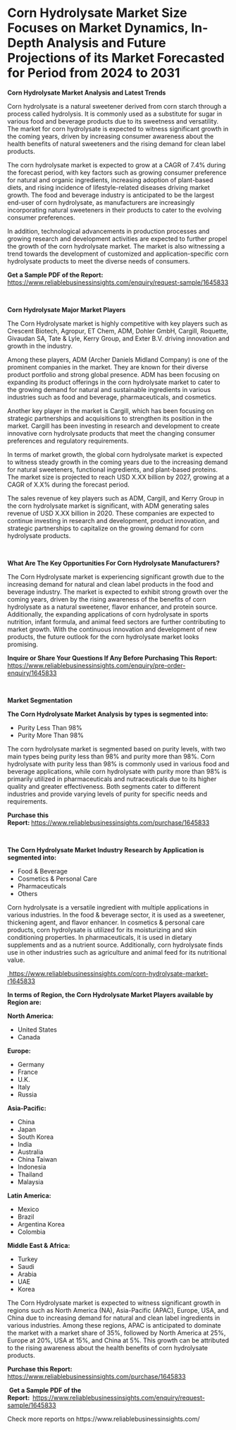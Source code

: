 <p><h1>Corn Hydrolysate Market Size Focuses on Market Dynamics, In-Depth Analysis and Future Projections of its Market Forecasted for Period from 2024 to 2031</h1></p><p><strong>Corn Hydrolysate Market Analysis and Latest Trends</strong></p>
<p><p>Corn hydrolysate is a natural sweetener derived from corn starch through a process called hydrolysis. It is commonly used as a substitute for sugar in various food and beverage products due to its sweetness and versatility. The market for corn hydrolysate is expected to witness significant growth in the coming years, driven by increasing consumer awareness about the health benefits of natural sweeteners and the rising demand for clean label products.</p><p>The corn hydrolysate market is expected to grow at a CAGR of 7.4% during the forecast period, with key factors such as growing consumer preference for natural and organic ingredients, increasing adoption of plant-based diets, and rising incidence of lifestyle-related diseases driving market growth. The food and beverage industry is anticipated to be the largest end-user of corn hydrolysate, as manufacturers are increasingly incorporating natural sweeteners in their products to cater to the evolving consumer preferences.</p><p>In addition, technological advancements in production processes and growing research and development activities are expected to further propel the growth of the corn hydrolysate market. The market is also witnessing a trend towards the development of customized and application-specific corn hydrolysate products to meet the diverse needs of consumers.</p></p>
<p><strong>Get a Sample PDF of the Report:&nbsp;</strong> <a href="https://www.reliablebusinessinsights.com/enquiry/request-sample/1645833">https://www.reliablebusinessinsights.com/enquiry/request-sample/1645833</a></p>
<p>&nbsp;</p>
<p><strong>Corn Hydrolysate Major Market Players</strong></p>
<p><p>The Corn Hydrolysate market is highly competitive with key players such as Crescent Biotech, Agropur, ET Chem, ADM, Dohler GmbH, Cargill, Roquette, Givaudan SA, Tate & Lyle, Kerry Group, and Exter B.V. driving innovation and growth in the industry.</p><p>Among these players, ADM (Archer Daniels Midland Company) is one of the prominent companies in the market. They are known for their diverse product portfolio and strong global presence. ADM has been focusing on expanding its product offerings in the corn hydrolysate market to cater to the growing demand for natural and sustainable ingredients in various industries such as food and beverage, pharmaceuticals, and cosmetics.</p><p>Another key player in the market is Cargill, which has been focusing on strategic partnerships and acquisitions to strengthen its position in the market. Cargill has been investing in research and development to create innovative corn hydrolysate products that meet the changing consumer preferences and regulatory requirements.</p><p>In terms of market growth, the global corn hydrolysate market is expected to witness steady growth in the coming years due to the increasing demand for natural sweeteners, functional ingredients, and plant-based proteins. The market size is projected to reach USD X.XX billion by 2027, growing at a CAGR of X.X% during the forecast period.</p><p>The sales revenue of key players such as ADM, Cargill, and Kerry Group in the corn hydrolysate market is significant, with ADM generating sales revenue of USD X.XX billion in 2020. These companies are expected to continue investing in research and development, product innovation, and strategic partnerships to capitalize on the growing demand for corn hydrolysate products.</p></p>
<p>&nbsp;</p>
<p><strong>What Are The Key Opportunities For Corn Hydrolysate Manufacturers?</strong></p>
<p><p>The Corn Hydrolysate market is experiencing significant growth due to the increasing demand for natural and clean label products in the food and beverage industry. The market is expected to exhibit strong growth over the coming years, driven by the rising awareness of the benefits of corn hydrolysate as a natural sweetener, flavor enhancer, and protein source. Additionally, the expanding applications of corn hydrolysate in sports nutrition, infant formula, and animal feed sectors are further contributing to market growth. With the continuous innovation and development of new products, the future outlook for the corn hydrolysate market looks promising.</p></p>
<p><strong>Inquire or Share Your Questions If Any Before Purchasing This Report:</strong> <a href="https://www.reliablebusinessinsights.com/enquiry/pre-order-enquiry/1645833">https://www.reliablebusinessinsights.com/enquiry/pre-order-enquiry/1645833</a></p>
<p>&nbsp;</p>
<p><strong>Market Segmentation</strong></p>
<p><strong>The Corn Hydrolysate Market Analysis by types is segmented into:</strong></p>
<p><ul><li>Purity Less Than 98%</li><li>Purity More Than 98%</li></ul></p>
<p><p>The corn hydrolysate market is segmented based on purity levels, with two main types being purity less than 98% and purity more than 98%. Corn hydrolysate with purity less than 98% is commonly used in various food and beverage applications, while corn hydrolysate with purity more than 98% is primarily utilized in pharmaceuticals and nutraceuticals due to its higher quality and greater effectiveness. Both segments cater to different industries and provide varying levels of purity for specific needs and requirements.</p></p>
<p><strong>Purchase this Report:&nbsp;</strong><a href="https://www.reliablebusinessinsights.com/purchase/1645833">https://www.reliablebusinessinsights.com/purchase/1645833</a></p>
<p>&nbsp;</p>
<p><strong>The Corn Hydrolysate Market Industry Research by Application is segmented into:</strong></p>
<p><ul><li>Food & Beverage</li><li>Cosmetics & Personal Care</li><li>Pharmaceuticals</li><li>Others</li></ul></p>
<p><p>Corn hydrolysate is a versatile ingredient with multiple applications in various industries. In the food & beverage sector, it is used as a sweetener, thickening agent, and flavor enhancer. In cosmetics & personal care products, corn hydrolysate is utilized for its moisturizing and skin conditioning properties. In pharmaceuticals, it is used in dietary supplements and as a nutrient source. Additionally, corn hydrolysate finds use in other industries such as agriculture and animal feed for its nutritional value.</p></p>
<p><a href="https://www.reliablebusinessinsights.com/corn-hydrolysate-market-r1645833">&nbsp;https://www.reliablebusinessinsights.com/corn-hydrolysate-market-r1645833</a></p>
<p><strong>In terms of Region, the Corn Hydrolysate Market Players available by Region are:</strong></p>
<p>
    <p> <strong> North America: </strong>
        <ul>
            <li>United States</li>
            <li>Canada</li>
        </ul>
        </p> 
    <p> <strong> Europe: </strong>
        <ul>
            <li>Germany</li>
            <li>France</li>
            <li>U.K.</li>
            <li>Italy</li>
            <li>Russia</li>
        </ul>
        </p> 
    <p> <strong> Asia-Pacific: </strong>
        <ul>
            <li>China</li>
            <li>Japan</li>
            <li>South Korea</li>
            <li>India</li>
            <li>Australia</li>
            <li>China Taiwan</li>
            <li>Indonesia</li>
            <li>Thailand</li>
            <li>Malaysia</li>
        </ul>
        </p> 
    <p> <strong> Latin America: </strong>
        <ul>
            <li>Mexico</li>
            <li>Brazil</li>
            <li>Argentina Korea</li>
            <li>Colombia</li>
        </ul>
        </p> 
    <p> <strong> Middle East & Africa: </strong>
        <ul>
            <li>Turkey</li>
            <li>Saudi</li>
            <li>Arabia</li>
            <li>UAE</li>
            <li>Korea</li>
        </ul>
    </p>
    </p>
<p><p>The Corn Hydrolysate market is expected to witness significant growth in regions such as North America (NA), Asia-Pacific (APAC), Europe, USA, and China due to increasing demand for natural and clean label ingredients in various industries. Among these regions, APAC is anticipated to dominate the market with a market share of 35%, followed by North America at 25%, Europe at 20%, USA at 15%, and China at 5%. This growth can be attributed to the rising awareness about the health benefits of corn hydrolysate products.</p></p>
<p><strong>Purchase this Report: </strong><a href="https://www.reliablebusinessinsights.com/purchase/1645833">https://www.reliablebusinessinsights.com/purchase/1645833</a></p>
<p>&nbsp;<strong>Get a Sample PDF of the Report:&nbsp;&nbsp;</strong><a href="https://www.reliablebusinessinsights.com/enquiry/request-sample/1645833">https://www.reliablebusinessinsights.com/enquiry/request-sample/1645833</a></p>
<p><strong></strong></p>
<p>Check more reports on https://www.reliablebusinessinsights.com/</p>